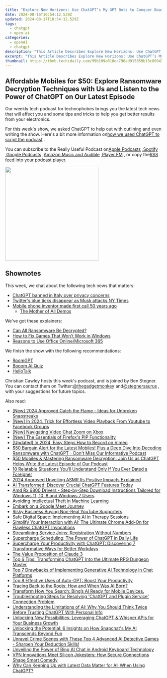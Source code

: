 ```yaml
---
title: "Explore New Horizons: Use ChatGPT’s My GPT Bots to Conquer Board Games and Craft Digital Masterpieces"
date: 2024-08-16T10:54:12.529Z
updated: 2024-08-17T10:54:12.529Z
tags:
  - chatgpt
  - open-ai
categories:
  - openAI
  - chatgpt
description: "This Article Describes Explore New Horizons: Use ChatGPT’s My GPT Bots to Conquer Board Games and Craft Digital Masterpieces"
excerpt: "This Article Describes Explore New Horizons: Use ChatGPT’s My GPT Bots to Conquer Board Games and Craft Digital Masterpieces"
thumbnail: https://thmb.techidaily.com/99b109a018ec790ad915859b13c869439cc17a979bbda283730a317cf601feb3.png
---
```


## Affordable Mobiles for $50: Explore Ransomware Decryption Techniques with Us and Listen to the Power of ChatGPT on Our Latest Episode

 Our weekly tech podcast for technophobes brings you the latest tech news that will affect you and some tips and tricks to help you get better results from your electronics.

 For this week's show, we asked ChatGPT to help out with outlining and even writing the show. Here's a bit more information on[how we used ChatGPT to script the podcast](https://www.makeuseof.com/i-used-chatgpt-to-script-a-podcast-heres-what-happened/) .

 You can subscribe to the Really Useful Podcast on[Apple Podcasts](https://podcasts.apple.com/gb/podcast/the-really-useful-podcast/id1437847131?mt=2) ,[Spotify](https://open.spotify.com/show/283gDxLd6OTNEpRq6tN7ha) ,[Google Podcasts](https://www.google.com/podcasts?feed=aHR0cHM6Ly9hbmNob3IuZm0vcy8zMWJlNDcwL3BvZGNhc3QvcnNz) ,[Amazon Music and Audible](https://music.amazon.co.uk/podcasts/20ab73d4-5da2-46c7-a17f-dc6eb39bdb48/The-Really-Useful-Podcast) ,[Player FM](https://player.fm/series/the-really-useful-podcast-2491856) , or copy the[RSS feed](https://feeds.transistor.fm/the-really-useful-podcast) into your podcast player.

<!-- affiliate ads begin -->
<a href="https://coinrule.sjv.io/c/5597632/1958374/18409" target="_top" id="1958374"><img src="//a.impactradius-go.com/display-ad/18409-1958374" border="0" alt="" width="300" height="300"/></a><img height="0" width="0" src="https://imp.pxf.io/i/5597632/1958374/18409" style="position:absolute;visibility:hidden;" border="0" />
<!-- affiliate ads end -->
## Shownotes

This week, we chat about the following tech news that matters:

* [ChatGPT banned in Italy over privacy concerns](https://www.bbc.co.uk/news/technology-65139406)
* [Twitter's blue ticks disappear as Musk attacks NY Times](https://www.bbc.co.uk/news/technology-65156216)
* [Mobile phone inventor made first call 50 years ago](https://www.bbc.co.uk/news/technology-65112048)  
  * [The Mother of All Demos](https://www.youtube.com/watch?v=B6rKUf9DWRI)

We've got these explainers:

* [Can All Ransomware Be Decrypted?](https://www.makeuseof.com/can-all-ransomware-be-decrypted/)
* [How to Fix Games That Won't Work in Windows](https://www.makeuseof.com/fix-games-not-working-windows/)
* [Reasons to Use Office Online/Microsoft 365](https://www.makeuseof.com/tag/dont-pay-word-5-reasons-use-office-online/)

We finish the show with the following recommendations:

* [RoomGPT](http://https://www.roomgpt.io/)
* [Booom AI Quiz](https://booom.ai/)
* [HelloTalk](https://www.hellotalk.com/?lang=en)

 Christian Cawley hosts this week's podcast, and is joined by Ben Stegner. You can contact them on Twitter:[@thegadgetmonkey](https://twitter.com/thegadgetmonkey) and[@stegnersaurus](https://twitter.com/stegnersaurus) , with your suggestions for future topics.


<ins class="adsbygoogle"
     style="display:block"
     data-ad-format="autorelaxed"
     data-ad-client="ca-pub-7571918770474297"
     data-ad-slot="1223367746"></ins>



<ins class="adsbygoogle"
     style="display:block"
     data-ad-client="ca-pub-7571918770474297"
     data-ad-slot="8358498916"
     data-ad-format="auto"
     data-full-width-responsive="true"></ins>

<span class="atpl-alsoreadstyle">Also read:</span>
<div><ul>
<li><a href="https://snapchat-videos.techidaily.com/new-2024-approved-catch-the-flame-ideas-for-unbroken-snapstreaks/"><u>[New] 2024 Approved  Catch the Flame - Ideas for Unbroken Snapstreaks</u></a></li>
<li><a href="https://facebook-video-files.techidaily.com/new-in-2024-trick-for-effortless-video-playback-from-youtube-to-facebook-groups/"><u>[New] In 2024, Trick for Effortless Video Playback From Youtube to Facebook Groups</u></a></li>
<li><a href="https://extra-guidance.techidaily.com/new-navigating-video-chat-zoom-on-xbox/"><u>[New] Navigating Video Chat  Zoom on Xbox</u></a></li>
<li><a href="https://article-files.techidaily.com/new-the-essentials-of-firefoxs-pip-functionality/"><u>[New] The Essentials of Firefox's PIP Functionality</u></a></li>
<li><a href="https://screen-activity-recording.techidaily.com/updated-in-2024-easy-steps-how-to-record-on-vimeo/"><u>[Updated] In 2024, Easy Steps  How to Record on Vimeo</u></a></li>
<li><a href="https://tech-haven.techidaily.com/1722167425676-50-bargain-alert-for-the-latest-mobiles-plus-a-deep-dive-into-decoding-ransomware-with-chatgpt-dont-miss-our-informative-podcast/"><u>$50 Bargain Alert for the Latest Mobiles! Plus a Deep Dive Into Decoding Ransomware with ChatGPT - Don't Miss Our Informative Podcast</u></a></li>
<li><a href="https://tech-haven.techidaily.com/1722209485861-50-mobiles-and-mastering-ransomware-decryption-join-us-as-chatgpt-helps-write-the-latest-episode-of-our-podcast/"><u>$50 Mobiles & Mastering Ransomware Decryption: Join Us as ChatGPT Helps Write the Latest Episode of Our Podcast</u></a></li>
<li><a href="https://mondly-stories.techidaily.com/10-relatable-situations-youll-understand-only-if-you-ever-dated-a-foreigner/"><u>10 Relatable Situations You’ll Understand Only If You Ever Dated a Foreigner</u></a></li>
<li><a href="https://some-skills.techidaily.com/2024-approved-unveiling-asmr-its-positive-impacts-explained/"><u>2024 Approved  Unveiling ASMR  Its Positive Impacts Explained</u></a></li>
<li><a href="https://tech-haven.techidaily.com/ai-transformed-discover-crucial-chatgpt-features-today/"><u>AI Transformed: Discover Crucial ChatGPT Features Today</u></a></li>
<li><a href="https://hardware-updates.techidaily.com/amd-rx-6800-drivers-step-by-step-download-instructions-tailored-for-windows-11-10-8-and-windows-7-users/"><u>Amd Rx 6800 Drivers - Step-by-Step Download Instructions Tailored for Windows 11, 10, 8 and Windows 7 Users</u></a></li>
<li><a href="https://tech-haven.techidaily.com/avoiding-intellectual-theft-in-machine-learning/"><u>Avoiding Intellectual Theft in Machine Learning</u></a></li>
<li><a href="https://screen-sharing-recording.techidaily.com/embark-on-a-google-meet-journey/"><u>Embark on a Google Meet Journey</u></a></li>
<li><a href="https://youtube-data.techidaily.com/-business-buying-non-real-youtube-supporters/"><u>Risky Business  Buying Non-Real YouTube Supporters</u></a></li>
<li><a href="https://tech-haven.techidaily.com/safe-digital-space-implementing-ai-in-therapy-sessions/"><u>Safe Digital Space: Implementing AI in Therapy Sessions</u></a></li>
<li><a href="https://tech-haven.techidaily.com/simplify-your-interaction-with-ai-the-ultimate-chrome-add-on-for-flawless-chatgpt-invocations/"><u>Simplify Your Interaction with AI: The Ultimate Chrome Add-On for Flawless ChatGPT Invocations</u></a></li>
<li><a href="https://tech-haven.techidaily.com/streamlining-service-joins-registration-without-numbers/"><u>Streamlining Service Joins: Registration Without Numbers</u></a></li>
<li><a href="https://tech-haven.techidaily.com/supercharge-scheduling-the-power-of-chatgpt-in-daily-life/"><u>Supercharge Scheduling: The Power of ChatGPT in Daily Life</u></a></li>
<li><a href="https://tech-haven.techidaily.com/supercharge-your-productivity-with-chatgpt-discovering-7-transformative-ways-for-better-workdays/"><u>Supercharge Your Productivity with ChatGPT: Discovering 7 Transformative Ways for Better Workdays</u></a></li>
<li><a href="https://tech-haven.techidaily.com/the-value-proposition-of-claude-3/"><u>The Value Proposition of Claude 3</u></a></li>
<li><a href="https://tech-haven.techidaily.com/top-6-tips-transforming-chatgpt-into-the-ultimate-rpg-dungeon-master/"><u>Top 6 Tips: Transforming ChatGPT Into the Ultimate RPG Dungeon Master</u></a></li>
<li><a href="https://tech-haven.techidaily.com/top-7-drawbacks-of-implementing-generative-ai-technology-in-chat-platforms/"><u>Top 7 Drawbacks of Implementing Generative AI Technology in Chat Platforms</u></a></li>
<li><a href="https://tech-haven.techidaily.com/top-8-effective-uses-of-auto-gpt-boost-your-productivity/"><u>Top 8 Effective Uses of Auto-GPT: Boost Your Productivity</u></a></li>
<li><a href="https://tech-haven.techidaily.com/tracing-back-to-the-roots-how-and-when-was-ai-born/"><u>Tracing Back to the Roots: How and When Was AI Born?</u></a></li>
<li><a href="https://tech-haven.techidaily.com/1721832631940-transform-how-you-search-bings-ai-ready-for-mobile-devices/"><u>Transform How You Search: Bing’s AI Ready for Mobile Devices.</u></a></li>
<li><a href="https://tech-haven.techidaily.com/troubleshooting-steps-for-resolving-chatgpt-and-plugin-service-connection-problem/"><u>Troubleshooting Steps for Resolving 'ChatGPT and Plugin Service' Connection Problem</u></a></li>
<li><a href="https://tech-haven.techidaily.com/understanding-the-limitations-of-ai-why-you-should-think-twice-before-trusting-chatgpt-with-personal-info/"><u>Understanding the Limitations of AI: Why You Should Think Twice Before Trusting ChatGPT With Personal Info</u></a></li>
<li><a href="https://tech-haven.techidaily.com/unlocking-new-possibilities-leveraging-chatgpt-and-whisper-apis-for-your-business-growth/"><u>Unlocking New Possibilities: Leveraging ChatGPT & Whisper APIs for Your Business Growth</u></a></li>
<li><a href="https://tech-haven.techidaily.com/unlocking-the-potential-6-insights-on-how-snapchats-my-ai-transcends-beyond-fun/"><u>Unlocking the Potential: 6 Insights on How Snapchat's My AI Transcends Beyond Fun</u></a></li>
<li><a href="https://tech-haven.techidaily.com/1722191689928-unravel-crime-scenes-with-these-top-4-advanced-ai-detective-games-sharpen-your-deduction-skills/"><u>Unravel Crime Scenes with These Top 4 Advanced AI Detective Games - Sharpen Your Deduction Skills!</u></a></li>
<li><a href="https://tech-haven.techidaily.com/unveiling-the-power-of-bing-ai-chat-in-android-keyboard-technology/"><u>Unveiling the Power of Bing AI Chat in Android Keyboard Technology</u></a></li>
<li><a href="https://tech-haven.techidaily.com/vpn-innovations-meet-silicon-jokesters-how-secure-connections-shape-smart-comedy/"><u>VPN Innovations Meet Silicon Jokesters: How Secure Connections Shape Smart Comedy</u></a></li>
<li><a href="https://tech-haven.techidaily.com/why-can-keeping-up-with-latest-data-matter-for-all-when-using-chatgpt/"><u>Why Can Keeping Up with Latest Data Matter for All When Using ChatGPT?</u></a></li>
</ul></div>
